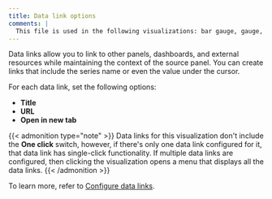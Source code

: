 ```yaml
---
title: Data link options
comments: |
  This file is used in the following visualizations: bar gauge, gauge, pie chart, stat, table
---
```


Data links allow you to link to other panels, dashboards, and external resources while maintaining the context of the source panel. You can create links that include the series name or even the value under the cursor.

For each data link, set the following options:

- **Title**
- **URL**
- **Open in new tab**

{{< admonition type="note" >}}
Data links for this visualization don't include the **One click** switch, however, if there's only one data link configured for it, that data link has single-click functionality. If multiple data links are configured, then clicking the visualization opens a menu that displays all the data links.
{{< /admonition >}}

To learn more, refer to [Configure data links](../../configure-data-links/).
